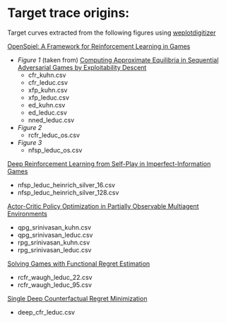 # Target trace origins:
Target curves extracted from the following figures using [weplotdigitizer](https://automeris.io/WebPlotDigitizer/)

[OpenSpiel: A Framework for Reinforcement Learning in Games](https://arxiv.org/abs/1908.09453) 
- *Figure 1* (taken from) [Computing Approximate Equilibria in Sequential Adversarial Games by Exploitability Descent](https://arxiv.org/abs/1903.05614)
  - cfr_kuhn.csv
  - cfr_leduc.csv
  - xfp_kuhn.csv
  - xfp_leduc.csv
  - ed_kuhn.csv
  - ed_leduc.csv
  - nned_leduc.csv
- *Figure 2*
  - rcfr_leduc_os.csv
- *Figure 3*
  - nfsp_leduc_os.csv
  
[Deep Reinforcement Learning from Self-Play in Imperfect-Information Games](https://arxiv.org/abs/1603.01121)
- nfsp_leduc_heinrich_silver_16.csv
- nfsp_leduc_heinrich_silver_128.csv

[Actor-Critic Policy Optimization in Partially Observable Multiagent Environments](https://arxiv.org/abs/1810.09026)
- qpg_srinivasan_kuhn.csv
- qpg_srinivasan_leduc.csv
- rpg_srinivasan_kuhn.csv
- rpg_srinivasan_leduc.csv

[Solving Games with Functional Regret Estimation](https://arxiv.org/abs/1411.7974)
- rcfr_waugh_leduc_22.csv
- rcfr_waugh_leduc_95.csv

[Single Deep Counterfactual Regret Minimization](https://arxiv.org/pdf/1901.07621.pdf)
- deep_cfr_leduc.csv
